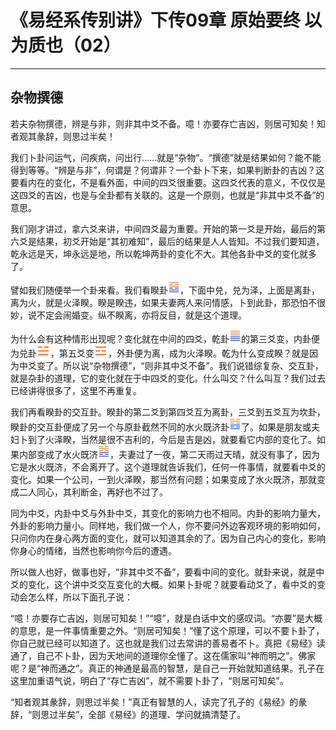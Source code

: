 # 《易经系传别讲》下传09章 原始要终 以为质也（02）

------

## 杂物撰德

若夫杂物撰德，辨是与非，则非其中爻不备。噫！亦要存亡吉凶，则居可知矣！知者观其彖辞，则思过半矣！

我们卜卦问运气，问疾病，问出行……就是“杂物”。“撰德”就是结果如何？能不能得到等等。“辨是与非”，何谓是？何谓非？一个卦卜下来，如果判断卦的吉凶？这要看内在的变化，不是看外面，中间的四爻很重要。这四爻代表的意义，不仅仅是这四爻的吉凶，也是与全卦都有关联的。这是一个原则，也就是“非其中爻不备”的意思。

我们刚才讲过，拿六爻来讲，中间四爻最为重要。开始的第一爻是开始，最后的第六爻是结果，初爻开始是“其初难知”，最后的结果是人人皆知。不过我们要知道，乾永远是天，坤永远是地，所以乾坤两卦的变化不大。其他各卦中爻的变化就多了。

譬如我们随便举一个卦来看。我们看睽卦![img](%E6%9D%82%E7%89%A9%E6%92%B0%E5%BE%B7/gua38.png)，下面中兑，兑为泽，上面是离卦，离为火，就是火泽睽。睽是睽违，如果夫妻两人来问情感，卜到此卦，那恐怕不很妙，说不定会闹婚变。纵不睽离，亦将反目，就是这个道理。

为什么会有这种情形出现呢？变化就在中间的四爻，乾卦![img](%E6%9D%82%E7%89%A9%E6%92%B0%E5%BE%B7/gua1.png)的第三爻变，内卦便为兑卦![img](%E6%9D%82%E7%89%A9%E6%92%B0%E5%BE%B7/guaRed2.png)，第五爻变![img](%E6%9D%82%E7%89%A9%E6%92%B0%E5%BE%B7/guaRed3.png)，外卦便为离，成为火泽睽。乾为什么变成睽？就是因为中爻变了。所以说“杂物撰德”，“则非其中爻不备”。我们说错综复杂、交互卦，就是杂卦的道理，它的变化就在于中四爻的变化。什么叫交？什么叫互？我们过去已经讲得很多了，这里不再重复。

我们再看睽卦的交互卦。睽卦的第二爻到第四爻互为离卦，三爻到五爻互为坎卦，睽卦的交互卦便成了另一个与原卦截然不同的水火既济卦![img](%E6%9D%82%E7%89%A9%E6%92%B0%E5%BE%B7/gua63.png)了。如果是朋友或夫妇卜到了火泽睽，当然是很不吉利的，今后是吉是凶，就要看它内部的变化了。如果内部变成了水火既济![img](%E6%9D%82%E7%89%A9%E6%92%B0%E5%BE%B7/gua63.png)，夫妻过了一夜，第二天雨过天晴，就没有事了，因为它是水火既济，不会离开了。这个道理就告诉我们，任何一件事情，就要看中爻的变化。如果一个公司，一到火泽睽，那当然有问题；如果变成了水火既济，那就变成二人同心，其利断金，再好也不过了。

同为中爻，内卦中爻与外卦中爻，其变化的影响力也不相同。内卦的影响力量大，外卦的影响力量小。同样地，我们做一个人，你不要问外边客观环境的影响如何，只问你内在身心两方面的变化，就可以知道其余的了。因为自己内心的变化，影响你身心的情绪，当然也影响你今后的遭遇。

所以做人也好，做事也好，“非其中爻不备”，要看中间的变化。就卦来说，就是中爻的变化，这个讲中爻交互变化的大概。如果卜卦呢？就要看动爻了，看中爻的变动会怎么样，所以下面孔子说：

“噫！亦要存亡吉凶，则居可知矣！”“噫”，就是白话中文的感叹词。“亦要”是大概的意思，是一件事情重要之外。“则居可知矣！”懂了这个原理，可以不要卜卦了，你自己就已经可以知道了。这也就是我们过去常讲的善易者不卜。真把《易经》读通了，自己不卜卦，因为天地间的道理你全懂了。这在儒家叫“神而明之”。佛家呢？是“神而通之”。真正的神通是最高的智慧，是自己一开始就知道结果。孔子在这里加重语气说，明白了“存亡吉凶”，就不需要卜卦了，“则居可知矣”。

“知者观其彖辞，则思过半矣！”真正有智慧的人，读完了孔子的《易经》的彖辞，“则思过半矣”，全部《易经》的道理、学问就搞清楚了。